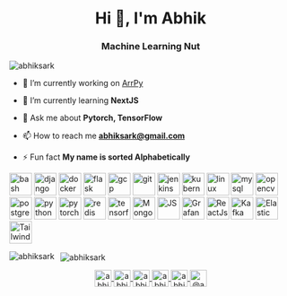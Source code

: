 <h1 align="center">Hi 👋, I'm Abhik</h1>
<h3 align="center">Machine Learning Nut</h3>
<p align="left"> <img src="https://komarev.com/ghpvc/?username=abhiksark" alt="abhiksark" /> </p>

- 🔭 I’m currently working on [ArrPy](https://github.com/abhiksark/ArrPy) 
  
- 🌱 I’m currently learning **NextJS**

- 💬 Ask me about **Pytorch, TensorFlow**

- 📫 How to reach me **abhiksark@gmail.com** 


- ⚡ Fun fact **My name is sorted Alphabetically**

<!-- BLOG-POST-LIST:START -->
<!-- BLOG-POST-LIST:END -->
<p align="left">
  <img src="https://www.vectorlogo.zone/logos/gnu_bash/gnu_bash-icon.svg" alt="bash" width="40" height="40" />
  <img src="https://www.vectorlogo.zone/logos/djangoproject/djangoproject-icon.svg" alt="django" width="40" height="40" />
  <img src="https://www.vectorlogo.zone/logos/docker/docker-icon.svg" alt="docker" width="40" height="40" />
  <img src="https://www.vectorlogo.zone/logos/pocoo_flask/pocoo_flask-icon.svg" alt="flask" width="40" height="40" />
  <img src="https://www.vectorlogo.zone/logos/google_cloud/google_cloud-icon.svg" alt="gcp" width="40" height="40" />
  <img src="https://www.vectorlogo.zone/logos/git-scm/git-scm-icon.svg" alt="git" width="40" height="40" />
  <img src="https://www.vectorlogo.zone/logos/jenkins/jenkins-icon.svg" alt="jenkins" width="40" height="40" />
  <img src="https://www.vectorlogo.zone/logos/kubernetes/kubernetes-icon.svg" alt="kubernetes" width="40" height="40" />
  <img src="https://www.vectorlogo.zone/logos/linux/linux-icon.svg" alt="linux" width="40" height="40" />
  <img src="https://www.vectorlogo.zone/logos/mysql/mysql-ar21.svg" alt="mysql" width="40" height="40" />
  <img src="https://www.vectorlogo.zone/logos/opencv/opencv-icon.svg" alt="opencv" width="40" height="40" />
  <img src="https://www.vectorlogo.zone/logos/postgresql/postgresql-vertical.svg" alt="postgresql" width="40" height="40" />
  <img src="https://www.vectorlogo.zone/logos/python/python-icon.svg" alt="python" width="40" height="40" />
  <img src="https://www.vectorlogo.zone/logos/pytorch/pytorch-icon.svg" alt="pytorch" width="40" height="40" />
  <img src="https://www.vectorlogo.zone/logos/redis/redis-icon.svg" alt="redis" width="40" height="40" />
  <img src="https://www.vectorlogo.zone/logos/tensorflow/tensorflow-icon.svg" alt="tensorflow" width="40" height="40" />
  <img src="https://www.vectorlogo.zone/logos/mongodb/mongodb-icon.svg" alt="Mongo" width="40" height="40" />
  <img src="https://www.vectorlogo.zone/logos/javascript/javascript-icon.svg" alt="JS" width="40" height="40" />
  <img src="https://www.vectorlogo.zone/logos/grafana/grafana-icon.svg" alt="Grafana" width="40" height="40" />
  <img src="https://www.vectorlogo.zone/logos/reactjs/reactjs-icon.svg" alt="ReactJs" width="40" height="40" />
  <img src="https://www.vectorlogo.zone/logos/apache_kafka/apache_kafka-icon.svg" alt="Kafka" width="40" height="40" />
  <img src="https://www.vectorlogo.zone/logos/elastic/elastic-icon.svg" alt="Elastic" width="40" height="40" />
   <img src="https://www.vectorlogo.zone/logos/tailwindcss/tailwindcss-icon.svg" alt="Tailwindcss" width="40" height="40" />
</p>
<p>
  <img align="left" src="https://github-readme-stats.vercel.app/api/top-langs/?username=abhiksark&layout=compact&hide=html" alt="abhiksark" />
</p>
<p>&nbsp; <img align="center" src="https://github-readme-stats.vercel.app/api?username=abhiksark&show_icons=true" alt="abhiksark" />
</p>
<p align="center">
  <a href="https://dev.to/abhiksark" target="blank">
    <img align="center" src="https://cdn.jsdelivr.net/npm/simple-icons@3.0.1/icons/dev-dot-to.svg" alt="abhiksark" height="30" width="30" />
  </a>
  <a href="https://twitter.com/abhiksark" target="blank">
    <img align="center" src="https://cdn.jsdelivr.net/npm/simple-icons@3.0.1/icons/twitter.svg" alt="abhiksark" height="30" width="30" />
  </a>
  <a href="https://linkedin.com/in/abhiksark" target="blank">
    <img align="center" src="https://cdn.jsdelivr.net/npm/simple-icons@3.0.1/icons/linkedin.svg" alt="abhiksark" height="30" width="30" />
  </a>
  <a href="https://stackoverflow.com/users/abhiksark" target="blank">
    <img align="center" src="https://cdn.jsdelivr.net/npm/simple-icons@3.0.1/icons/stackoverflow.svg" alt="abhiksark" height="30" width="30" />
  </a>
  <a href="https://kaggle.com/abhiksark" target="blank">
    <img align="center" src="https://cdn.jsdelivr.net/npm/simple-icons@3.0.1/icons/kaggle.svg" alt="abhiksark" height="30" width="30" />
  </a>
  <a href="https://medium.com/@abhiksark" target="blank">
    <img align="center" src="https://cdn.jsdelivr.net/npm/simple-icons@3.0.1/icons/medium.svg" alt="@abhiksark" height="30" width="30" />
  </a>
</p>
